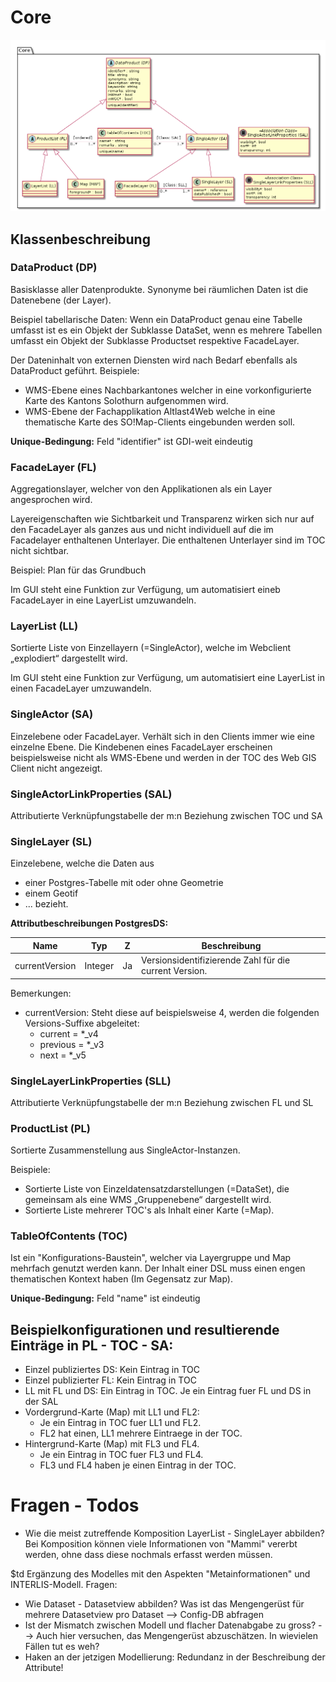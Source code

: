 # Core

![Core](../puml_output/simi_core.png)

## Klassenbeschreibung

### DataProduct (DP)

Basisklasse aller Datenprodukte. Synonyme bei räumlichen Daten ist die Datenebene (der Layer).

Beispiel tabellarische Daten: Wenn ein DataProduct genau eine Tabelle umfasst ist es ein Objekt
der Subklasse DataSet, wenn es mehrere Tabellen umfasst ein Objekt der Subklasse Productset respektive FacadeLayer.

Der Dateninhalt von externen Diensten wird nach Bedarf ebenfalls als DataProduct geführt.
Beispiele:
* WMS-Ebene eines Nachbarkantones welcher in eine vorkonfigurierte Karte des Kantons Solothurn aufgenommen wird.
* WMS-Ebene der Fachapplikation Altlast4Web welche in eine thematische Karte des SO!Map-Clients eingebunden werden soll.

**Unique-Bedingung:** Feld "identifier" ist GDI-weit eindeutig

### FacadeLayer (FL)
Aggregationslayer, welcher von den Applikationen als ein Layer angesprochen wird.

Layereigenschaften wie Sichtbarkeit und Transparenz wirken sich nur auf den FacadeLayer als ganzes aus und nicht 
individuell auf die im Facadelayer enthaltenen Unterlayer. Die enthaltenen Unterlayer sind im TOC nicht sichtbar.

Beispiel: Plan für das Grundbuch

Im GUI steht eine Funktion zur Verfügung, um automatisiert eineb FacadeLayer in eine LayerList umzuwandeln.

### LayerList (LL)

Sortierte Liste von Einzellayern (=SingleActor), welche im Webclient „explodiert“ dargestellt wird.

Im GUI steht eine Funktion zur Verfügung, um automatisiert eine LayerList in einen FacadeLayer umzuwandeln. 

### SingleActor (SA)

Einzelebene oder FacadeLayer. Verhält sich in den Clients immer wie eine einzelne Ebene. Die Kindebenen eines FacadeLayer
erscheinen beispielsweise nicht als WMS-Ebene und werden in der TOC des Web GIS Client nicht angezeigt.

### SingleActorLinkProperties (SAL)

Attributierte Verknüpfungstabelle der m:n Beziehung zwischen TOC und SA

### SingleLayer (SL)

Einzelebene, welche die Daten aus 
* einer Postgres-Tabelle mit oder ohne Geometrie
* einem Geotif
* ...
bezieht.

**Attributbeschreibungen PostgresDS:**

|Name|Typ|Z|Beschreibung|
|---|---|---|---|
|currentVersion|Integer|Ja|Versionsidentifizierende Zahl für die current Version.|

Bemerkungen:
* currentVersion: Steht diese auf beispielsweise 4, werden die folgenden Versions-Suffixe abgeleitet: 
    * current = *_v4
    * previous = *_v3
    * next = *_v5

### SingleLayerLinkProperties (SLL)

Attributierte Verknüpfungstabelle der m:n Beziehung zwischen FL und SL

### ProductList (PL)

Sortierte Zusammenstellung aus SingleActor-Instanzen.

Beispiele: 
* Sortierte Liste von Einzeldatensatzdarstellungen (=DataSet), die gemeinsam als eine WMS „Gruppenebene“ dargestellt wird.
* Sortierte Liste mehrerer TOC's als Inhalt einer Karte (=Map).

### TableOfContents (TOC)

Ist ein "Konfigurations-Baustein", welcher via Layergruppe und Map mehrfach genutzt werden kann. Der Inhalt einer DSL
muss einen engen thematischen Kontext haben (Im Gegensatz zur Map).

**Unique-Bedingung:** Feld "name" ist eindeutig

## Beispielkonfigurationen und resultierende Einträge in PL - TOC - SA:

* Einzel publiziertes DS: Kein Eintrag in TOC
* Einzel publizierter FL: Kein Eintrag in TOC
* LL mit FL und DS: Ein Eintrag in TOC. Je ein Eintrag fuer FL und DS in der SAL   
* Vordergrund-Karte (Map) mit LL1 und FL2: 
  * Je ein Eintrag in TOC fuer LL1 und FL2.
  * FL2 hat einen, LL1 mehrere Eintraege in der TOC.
* Hintergrund-Karte (Map) mit FL3 und FL4.
  * Je ein Eintrag in TOC fuer FL3 und FL4.
  * FL3 und FL4 haben je einen Eintrag in der TOC.
  
# Fragen - Todos

* Wie die meist zutreffende Komposition LayerList - SingleLayer abbilden? Bei Komposition können viele Informationen von 
"Mammi" vererbt werden, ohne dass diese nochmals erfasst werden müssen.
  
  
$td Ergänzung des Modelles mit den Aspekten "Metainformationen" und INTERLIS-Modell. Fragen:
* Wie Dataset - Datasetview abbilden? Was ist das Mengengerüst für mehrere Datasetview pro Dataset --> Config-DB abfragen
* Ist der Mismatch zwischen Modell und flacher Datenabgabe zu gross? --> Auch hier versuchen, das Mengengerüst abzuschätzen. In wievielen Fällen tut es weh?
* Haken an der jetzigen Modellierung: Redundanz in der Beschreibung der Attribute!